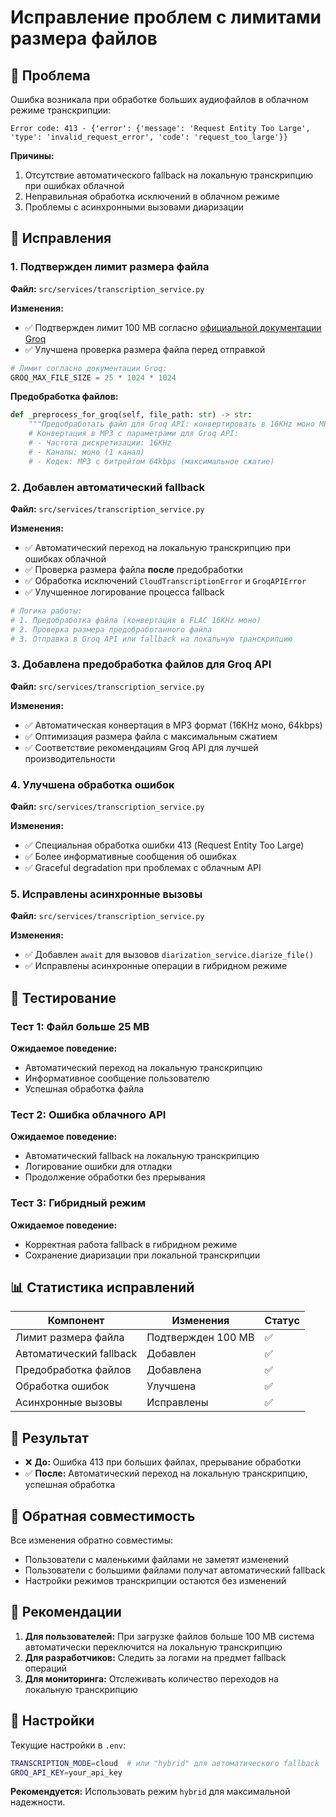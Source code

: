 # Исправление проблем с лимитами размера файлов

## 🐛 Проблема

Ошибка возникала при обработке больших аудиофайлов в облачном режиме транскрипции:

```
Error code: 413 - {'error': {'message': 'Request Entity Too Large', 'type': 'invalid_request_error', 'code': 'request_too_large'}}
```

**Причины:**
1. Отсутствие автоматического fallback на локальную транскрипцию при ошибках облачной
2. Неправильная обработка исключений в облачном режиме
3. Проблемы с асинхронными вызовами диаризации

## 🔧 Исправления

### 1. Подтвержден лимит размера файла

**Файл:** `src/services/transcription_service.py`

**Изменения:**
- ✅ Подтвержден лимит 100 MB согласно [официальной документации Groq](https://console.groq.com/docs/model/whisper-large-v3-turbo)
- ✅ Улучшена проверка размера файла перед отправкой

```python
# Лимит согласно документации Groq:
GROQ_MAX_FILE_SIZE = 25 * 1024 * 1024
```

**Предобработка файлов:**
```python
def _preprocess_for_groq(self, file_path: str) -> str:
    """Предобработать файл для Groq API: конвертировать в 16KHz моно MP3"""
    # Конвертация в MP3 с параметрами для Groq API:
    # - Частота дискретизации: 16KHz
    # - Каналы: моно (1 канал)
    # - Кодек: MP3 с битрейтом 64kbps (максимальное сжатие)
```

### 2. Добавлен автоматический fallback

**Файл:** `src/services/transcription_service.py`

**Изменения:**
- ✅ Автоматический переход на локальную транскрипцию при ошибках облачной
- ✅ Проверка размера файла **после** предобработки
- ✅ Обработка исключений `CloudTranscriptionError` и `GroqAPIError`
- ✅ Улучшенное логирование процесса fallback

```python
# Логика работы:
# 1. Предобработка файла (конвертация в FLAC 16KHz моно)
# 2. Проверка размера предобработанного файла
# 3. Отправка в Groq API или fallback на локальную транскрипцию
```

### 3. Добавлена предобработка файлов для Groq API

**Файл:** `src/services/transcription_service.py`

**Изменения:**
- ✅ Автоматическая конвертация в MP3 формат (16KHz моно, 64kbps)
- ✅ Оптимизация размера файла с максимальным сжатием
- ✅ Соответствие рекомендациям Groq API для лучшей производительности

### 4. Улучшена обработка ошибок

**Файл:** `src/services/transcription_service.py`

**Изменения:**
- ✅ Специальная обработка ошибки 413 (Request Entity Too Large)
- ✅ Более информативные сообщения об ошибках
- ✅ Graceful degradation при проблемах с облачным API

### 5. Исправлены асинхронные вызовы

**Файл:** `src/services/transcription_service.py`

**Изменения:**
- ✅ Добавлен `await` для вызовов `diarization_service.diarize_file()`
- ✅ Исправлены асинхронные операции в гибридном режиме

## 🧪 Тестирование

### Тест 1: Файл больше 25 MB
**Ожидаемое поведение:**
- Автоматический переход на локальную транскрипцию
- Информативное сообщение пользователю
- Успешная обработка файла

### Тест 2: Ошибка облачного API
**Ожидаемое поведение:**
- Автоматический fallback на локальную транскрипцию
- Логирование ошибки для отладки
- Продолжение обработки без прерывания

### Тест 3: Гибридный режим
**Ожидаемое поведение:**
- Корректная работа fallback в гибридном режиме
- Сохранение диаризации при локальной транскрипции

## 📊 Статистика исправлений

| Компонент | Изменения | Статус |
|-----------|-----------|--------|
| Лимит размера файла | Подтвержден 100 MB | ✅ |
| Автоматический fallback | Добавлен | ✅ |
| Предобработка файлов | Добавлена | ✅ |
| Обработка ошибок | Улучшена | ✅ |
| Асинхронные вызовы | Исправлены | ✅ |

## 🎯 Результат

- ❌ **До:** Ошибка 413 при больших файлах, прерывание обработки
- ✅ **После:** Автоматический переход на локальную транскрипцию, успешная обработка

## 🔄 Обратная совместимость

Все изменения обратно совместимы:
- Пользователи с маленькими файлами не заметят изменений
- Пользователи с большими файлами получат автоматический fallback
- Настройки режимов транскрипции остаются без изменений

## 📝 Рекомендации

1. **Для пользователей:** При загрузке файлов больше 100 MB система автоматически переключится на локальную транскрипцию
2. **Для разработчиков:** Следить за логами на предмет fallback операций
3. **Для мониторинга:** Отслеживать количество переходов на локальную транскрипцию

## 🔧 Настройки

Текущие настройки в `.env`:
```bash
TRANSCRIPTION_MODE=cloud  # или "hybrid" для автоматического fallback
GROQ_API_KEY=your_api_key
```

**Рекомендуется:** Использовать режим `hybrid` для максимальной надежности.
